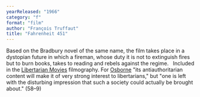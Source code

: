 ```yaml
---
yearReleased: "1966"
category: "f"
format: "film"
author: "François Truffaut"
title: "Fahrenheit 451"
---
```

Based on the Bradbury novel of the same name, the film  takes place in a dystopian future in which a fireman, whose duty it is not to  extinguish fires but to burn books, takes to reading and rebels against the  regime.
 
Included in the <a href="http://libertarianmovies.net/F/Fahrenheit-451-1966-.html">Libertarian  Movies</a> filmography. For <a href="biblio.htm#Osborne">Osborne</a> "its  antiauthoritarian content will make it of very strong interest to libertarians,"  but "one is left with the disturbing impression that such a society could  actually be brought about." (58–9)